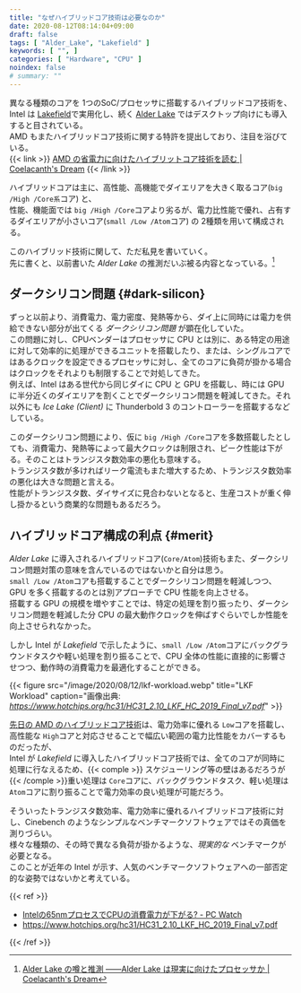 ```yaml
---
title: "なぜハイブリッドコア技術は必要なのか"
date: 2020-08-12T08:14:04+09:00
draft: false
tags: [ "Alder_Lake", "Lakefield" ]
keywords: [ "", ]
categories: [ "Hardware", "CPU" ]
noindex: false
# summary: ""
---
```


異なる種類のコアを 1つのSoC/プロセッサに搭載するハイブリッドコア技術を、Intel は [Lakefield](/tags/lakefield)で実用化し、続く [Alder Lake](/tags/alder_lake) ではデスクトップ向けにも導入すると目されている。  
AMD もまたハイブリッドコア技術に関する特許を提出しており、注目を浴びている。  
{{< link >}} [AMD の省電力に向けたハイブリットコア技術を読む | Coelacanth's Dream](/posts/2020/08/11/amd-hybrid-core-for-low-power/) {{< /link >}}

ハイブリッドコアは主に、高性能、高機能でダイエリアを大きく取るコア(`big /High /Core系`コア) と、  
性能、機能面では `big /High /Core`コアより劣るが、電力比性能で優れ、占有するダイエリアが小さいコア(`small /Low /Atom`コア) の 2種類を用いて構成される。  

このハイブリッド技術に関して、ただ私見を書いていく。  
先に書くと、以前書いた *Alder Lake* の推測だいぶ被る内容となっている。[^adl-cd-guess]  

[^adl-cd-guess]: [Alder Lake の噂と推測 ――Alder Lake は現実に向けたプロセッサか | Coelacanth's Dream](/posts/2020/05/07/alderlake-rumor-guess/)

## ダークシリコン問題 {#dark-silicon}
ずっと以前より、消費電力、電力密度、発熱等から、ダイ上に同時には電力を供給できない部分が出てくる *ダークシリコン問題* が顕在化していた。  
この問題に対し、CPUベンダーはプロセッサに CPU とは別に、ある特定の用途に対して効率的に処理ができるユニットを搭載したり、または、シングルコアではあるクロックを設定できるプロセッサに対し、全てのコアに負荷が掛かる場合はクロックをそれよりも制限することで対処してきた。  
例えば、Intel はある世代から同じダイに CPU と GPU を搭載し、時には GPU に半分近くのダイエリアを割くことでダークシリコン問題を軽減してきた。それ以外にも *Ice Lake (Client)* に Thunderbold 3 のコントローラーを搭載するなどしている。   

このダークシリコン問題により、仮に `big /High /Core`コアを多数搭載したとしても、消費電力、発熱等によって最大クロックは制限され、ピーク性能は下がる。そのことはトランジスタ数効率の悪化も意味する。  
トランジスタ数が多ければリーク電流もまた増大するため、トランジスタ数効率の悪化は大きな問題と言える。  
性能がトランジスタ数、ダイサイズに見合わないとなると、生産コストが重く伸し掛かるという商業的な問題もあるだろう。  

## ハイブリッドコア構成の利点 {#merit}

*Alder Lake* に導入されるハイブリッドコア(`Core/Atom`)技術もまた、ダークシリコン問題対策の意味を含んでいるのではないかと自分は思う。  
`small /Low /Atom`コアも搭載することでダークシリコン問題を軽減しつつ、GPU を多く搭載するのとは別アプローチで CPU 性能を向上させる。  
搭載する GPU の規模を増やすことでは、特定の処理を割り振ったり、ダークシリコン問題を軽減した分 CPU の最大動作クロックを伸ばすぐらいでしか性能を向上させられなかった。  

しかし Intel が *Lakefield* で示したように、`small /Low /Atom`コアにバックグラウンドタスクや軽い処理を割り振ることで、CPU 全体の性能に直接的に影響させつつ、動作時の消費電力を最適化することができる。  

{{< figure src="/image/2020/08/12/lkf-workload.webp" title="LKF Workload" caption="画像出典: <cite><https://www.hotchips.org/hc31/HC31_2.10_LKF_HC_2019_Final_v7.pdf></cite>" >}}

[先日の AMD のハイブリッドコア技術](/posts/2020/08/11/amd-hybrid-core-for-low-power/)は、電力効率に優れる `Low`コアを搭載し、高性能な `High`コアと対応させることで幅広い範囲の電力比性能をカバーするものだったが、  
Intel が *Lakefield* に導入したハイブリッドコア技術では、全てのコアが同時に処理に行なえるため、{{< comple >}} スケジューリング等の壁はあるだろうが {{< /comple >}}重い処理は `Core`コアに、バックグラウンドタスク、軽い処理は`Atom`コアに割り振ることで電力効率の良い処理が可能だろう。  

そういったトランジスタ数効率、電力効率に優れるハイブリッドコア技術に対し、Cinebench のようなシンプルなベンチマークソフトウェアではその真価を測りづらい。  
様々な種類の、その時で異なる負荷が掛かるような、*現実的な* ベンチマークが必要となる。  
このことが近年の Intel が示す、人気のベンチマークソフトウェアへの一部否定的な姿勢ではないかと考えている。  


{{< ref >}}

 * [Intelの65nmプロセスでCPUの消費電力が下がる? - PC Watch](https://pc.watch.impress.co.jp/docs/2004/0922/kaigai120.htm)
 * <https://www.hotchips.org/hc31/HC31_2.10_LKF_HC_2019_Final_v7.pdf>

{{< /ref >}}
